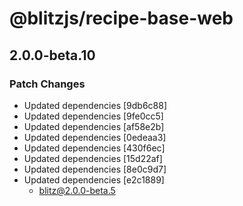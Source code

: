 # @blitzjs/recipe-base-web

## 2.0.0-beta.10

### Patch Changes

- Updated dependencies [9db6c88]
- Updated dependencies [9fe0cc5]
- Updated dependencies [af58e2b]
- Updated dependencies [0edeaa3]
- Updated dependencies [430f6ec]
- Updated dependencies [15d22af]
- Updated dependencies [8e0c9d7]
- Updated dependencies [e2c1889]
  - blitz@2.0.0-beta.5
